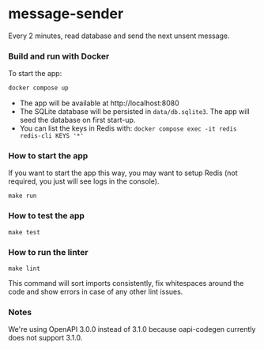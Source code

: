 # message-sender

Every 2 minutes, read database and send the next unsent message.

### Build and run with Docker

To start the app:

```sh
docker compose up
```

- The app will be available at http://localhost:8080
- The SQLite database will be persisted in `data/db.sqlite3`. The app will seed the database on first start-up.
- You can list the keys in Redis with: `docker compose exec -it redis redis-cli KEYS '*'`

### How to start the app

If you want to start the app this way, you may want to setup Redis (not required, you just will see logs in the console).

```
make run
```

### How to test the app

```
make test
```

### How to run the linter

```
make lint
```

This command will sort imports consistently, fix whitespaces around the code and show errors in case of any other lint issues.

### Notes

We're using OpenAPI 3.0.0 instead of 3.1.0 because oapi-codegen currently does not support 3.1.0.
